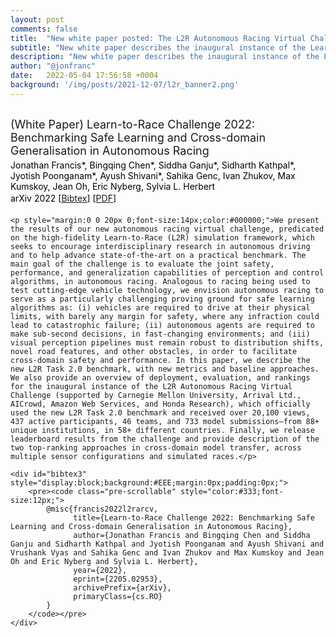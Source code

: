 ```yaml
---
layout: post
comments: false
title:  "New white paper posted: The L2R Autonomous Racing Virtual Challenge"
subtitle: "New white paper describes the inaugural instance of the Learn-to-Race Autonomous Racing Virtual Challenge."
description: "New white paper describes the inaugural instance of the Learn-to-Race Autonomous Racing Virtual Challenge."
author: "@jonfranc"
date:   2022-05-04 17:56:58 +0004
background: '/img/posts/2021-12-07/l2r_banner2.png'
---
```


<div class="container" style="margin-top:30px;margin-bottom:30px;">
    <p style="margin:0 0 4px 0;font-size:18px;">(White Paper) Learn-to-Race Challenge 2022: Benchmarking Safe Learning and Cross-domain Generalisation in Autonomous Racing</p>
    <p style="margin:0 0 2px 0;font-size:14px;color:#000000;">Jonathan Francis*, Bingqing Chen*, Siddha Ganju*, Sidharth Kathpal*, Jyotish Poonganam*, Ayush Shivani*, Sahika Genc, Ivan Zhukov, Max Kumskoy, Jean Oh, Eric Nyberg, Sylvia L. Herbert</p>
    <p style="margin:0 0 20px 0;font-size:14px;color:#000000;">arXiv 2022 [<a href="javascript:void(0)" onclick='toggleVis("bibtex3")'>Bibtex</a>] [<a target="_blank" href="https://arxiv.org/pdf/2205.02953.pdf">PDF</a>]</p>

    <p style="margin:0 0 20px 0;font-size:14px;color:#000000;">We present the results of our new autonomous racing virtual challenge, predicated on the high-fidelity Learn-to-Race (L2R) simulation framework, which seeks to encourage interdisciplinary research in autonomous driving and to help advance state-of-the-art on a practical benchmark. The main goal of the challenge is to evaluate the joint safety, performance, and generalization capabilities of perception and control algorithms, in autonomous racing. Analogous to racing being used to test cutting-edge vehicle technology, we envision autonomous racing to serve as a particularly challenging proving ground for safe learning algorithms as: (i) vehicles are required to drive at their physical limits, with barely any margin for safety, where any infraction could lead to catastrophic failure; (ii) autonomous agents are required to make sub-second decisions, in fast-changing environments; and (iii) visual perception pipelines must remain robust to distribution shifts, novel road features, and other obstacles, in order to facilitate cross-domain safety and performance. In this paper, we describe the new L2R Task 2.0 benchmark, with new metrics and baseline approaches. We also provide an overview of deployment, evaluation, and rankings for the inaugural instance of the L2R Autonomous Racing Virtual Challenge (supported by Carnegie Mellon University, Arrival Ltd., AICrowd, Amazon Web Services, and Honda Research), which officially used the new L2R Task 2.0 benchmark and received over 20,100 views, 437 active participants, 46 teams, and 733 model submissions—from 88+ unique institutions, in 58+ different countries. Finally, we release leaderboard results from the challenge and provide description of the two top-ranking approaches in cross-domain model transfer, across multiple sensor configurations and simulated races.</p>

    <div id="bibtex3" style="display:block;background:#EEE;margin:0px;padding:0px;">
        <pre><code class="pre-scrollable" style="color:#333;font-size:12px;">
            @misc{francis2022l2rarcv,
                  title={Learn-to-Race Challenge 2022: Benchmarking Safe Learning and Cross-domain Generalisation in Autonomous Racing},
                  author={Jonathan Francis and Bingqing Chen and Siddha Ganju and Sidharth Kathpal and Jyotish Poonganam and Ayush Shivani and Vrushank Vyas and Sahika Genc and Ivan Zhukov and Max Kumskoy and Jean Oh and Eric Nyberg and Sylvia L. Herbert},
                  year={2022},
                  eprint={2205.02953},
                  archivePrefix={arXiv},
                  primaryClass={cs.RO}
            }
        </code></pre>
    </div>
